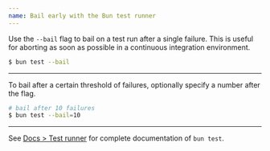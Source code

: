 ```yaml
---
name: Bail early with the Bun test runner
---
```


Use the `--bail` flag to bail on a test run after a single failure. This is useful for aborting as soon as possible in a continuous integration environment.

```sh
$ bun test --bail
```

---

To bail after a certain threshold of failures, optionally specify a number after the flag.

```sh
# bail after 10 failures
$ bun test --bail=10
```

---

See [Docs > Test runner](https://bun.com/docs/cli/test) for complete documentation of `bun test`.
